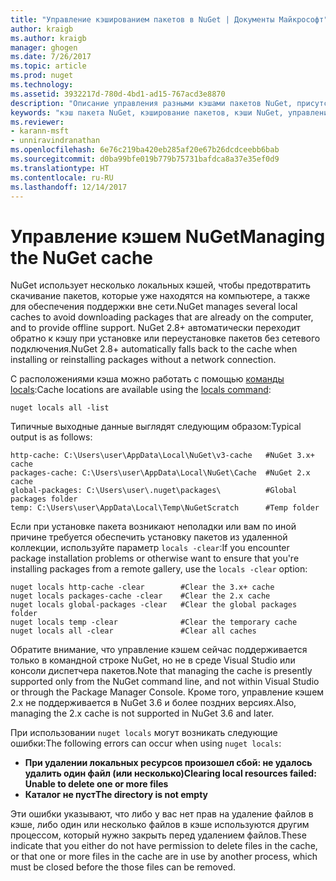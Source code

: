 ```yaml
---
title: "Управление кэшированием пакетов в NuGet | Документы Майкрософт"
author: kraigb
ms.author: kraigb
manager: ghogen
ms.date: 7/26/2017
ms.topic: article
ms.prod: nuget
ms.technology: 
ms.assetid: 3932217d-780d-4bd1-ad15-767acd3e8870
description: "Описание управления разными кэшами пакетов NuGet, присутствующими на компьютере и используемыми при установке или восстановлении пакетов."
keywords: "кэш пакета NuGet, кэширование пакетов, кэши NuGet, управление кэшами, локальный кэш NuGet, глобальный кэш NuGet, команда locals для NuGet, очистка кэша"
ms.reviewer:
- karann-msft
- unniravindranathan
ms.openlocfilehash: 6e76c219ba420eb285af20e67b26dcdceebb6bab
ms.sourcegitcommit: d0ba99bfe019b779b75731bafdca8a37e35ef0d9
ms.translationtype: HT
ms.contentlocale: ru-RU
ms.lasthandoff: 12/14/2017
---
```

# <a name="managing-the-nuget-cache"></a><span data-ttu-id="abfbd-104">Управление кэшем NuGet</span><span class="sxs-lookup"><span data-stu-id="abfbd-104">Managing the NuGet cache</span></span>

<span data-ttu-id="abfbd-105">NuGet использует несколько локальных кэшей, чтобы предотвратить скачивание пакетов, которые уже находятся на компьютере, а также для обеспечения поддержки вне сети.</span><span class="sxs-lookup"><span data-stu-id="abfbd-105">NuGet manages several local caches to avoid downloading packages that are already on the computer, and to provide offline support.</span></span> <span data-ttu-id="abfbd-106">NuGet 2.8+ автоматически переходит обратно к кэшу при установке или переустановке пакетов без сетевого подключения.</span><span class="sxs-lookup"><span data-stu-id="abfbd-106">NuGet 2.8+ automatically falls back to the cache when installing or reinstalling packages without a network connection.</span></span>

<span data-ttu-id="abfbd-107">С расположениями кэша можно работать с помощью [команды locals](../tools/cli-ref-locals.md):</span><span class="sxs-lookup"><span data-stu-id="abfbd-107">Cache locations are available using the [locals command](../tools/cli-ref-locals.md):</span></span>

```
nuget locals all -list
```

<span data-ttu-id="abfbd-108">Типичные выходные данные выглядят следующим образом:</span><span class="sxs-lookup"><span data-stu-id="abfbd-108">Typical output is as follows:</span></span>

    http-cache: C:\Users\user\AppData\Local\NuGet\v3-cache   #NuGet 3.x+ cache
    packages-cache: C:\Users\user\AppData\Local\NuGet\Cache  #NuGet 2.x cache
    global-packages: C:\Users\user\.nuget\packages\          #Global packages folder
    temp: C:\Users\user\AppData\Local\Temp\NuGetScratch      #Temp folder

<span data-ttu-id="abfbd-109">Если при установке пакета возникают неполадки или вам по иной причине требуется обеспечить установку пакетов из удаленной коллекции, используйте параметр `locals -clear`:</span><span class="sxs-lookup"><span data-stu-id="abfbd-109">If you encounter package installation problems or otherwise want to ensure that you're installing packages from a remote gallery, use the `locals -clear` option:</span></span>

```
nuget locals http-cache -clear        #Clear the 3.x+ cache
nuget locals packages-cache -clear    #Clear the 2.x cache
nuget locals global-packages -clear   #Clear the global packages folder
nuget locals temp -clear              #Clear the temporary cache
nuget locals all -clear               #Clear all caches
```

<span data-ttu-id="abfbd-110">Обратите внимание, что управление кэшем сейчас поддерживается только в командной строке NuGet, но не в среде Visual Studio или консоли диспетчера пакетов.</span><span class="sxs-lookup"><span data-stu-id="abfbd-110">Note that managing the cache is presently supported only from the NuGet command line, and not within Visual Studio or through the Package Manager Console.</span></span> <span data-ttu-id="abfbd-111">Кроме того, управление кэшем 2.x не поддерживается в NuGet 3.6 и более поздних версиях.</span><span class="sxs-lookup"><span data-stu-id="abfbd-111">Also, managing the 2.x cache is not supported in NuGet 3.6 and later.</span></span>

<span data-ttu-id="abfbd-112">При использовании `nuget locals` могут возникать следующие ошибки:</span><span class="sxs-lookup"><span data-stu-id="abfbd-112">The following errors can occur when using `nuget locals`:</span></span>

* <span data-ttu-id="abfbd-113">**При удалении локальных ресурсов произошел сбой: не удалось удалить один файл (или несколько)**</span><span class="sxs-lookup"><span data-stu-id="abfbd-113">**Clearing local resources failed: Unable to delete one or more files**</span></span>
* <span data-ttu-id="abfbd-114">**Каталог не пуст**</span><span class="sxs-lookup"><span data-stu-id="abfbd-114">**The directory is not empty**</span></span>

<span data-ttu-id="abfbd-115">Эти ошибки указывают, что либо у вас нет прав на удаление файлов в кэше, либо один или несколько файлов в кэше используются другим процессом, который нужно закрыть перед удалением файлов.</span><span class="sxs-lookup"><span data-stu-id="abfbd-115">These indicate that you either do not have permission to delete files in the cache, or that one or more files in the cache are in use by another process, which must be closed before the those files can be removed.</span></span>
